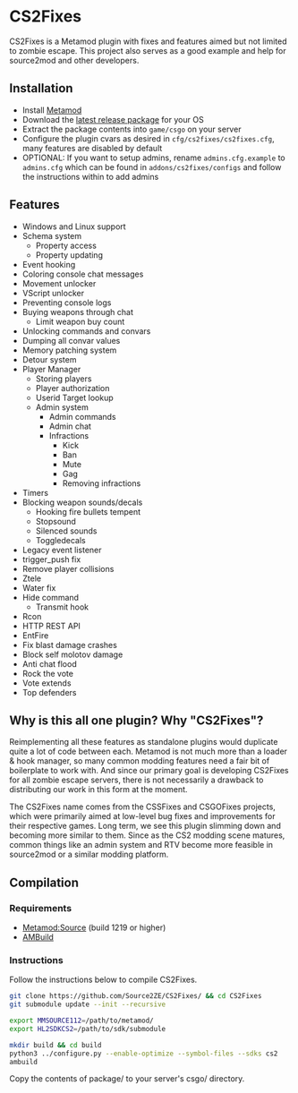 # CS2Fixes

CS2Fixes is a Metamod plugin with fixes and features aimed but not limited to zombie escape. This project also serves as a good example and help for source2mod and other developers.

## Installation

- Install [Metamod](https://www.sourcemm.net/downloads.php?branch=dev)
- Download the [latest release package](https://github.com/Source2ZE/CS2Fixes/releases/latest) for your OS
- Extract the package contents into `game/csgo` on your server
- Configure the plugin cvars as desired in `cfg/cs2fixes/cs2fixes.cfg`, many features are disabled by default
- OPTIONAL: If you want to setup admins, rename `admins.cfg.example` to `admins.cfg` which can be found in `addons/cs2fixes/configs` and follow the instructions within to add admins

## Features
- Windows and Linux support
- Schema system
  - Property access
  - Property updating
- Event hooking
- Coloring console chat messages
- Movement unlocker
- VScript unlocker
- Preventing console logs
- Buying weapons through chat
  - Limit weapon buy count
- Unlocking commands and convars
- Dumping all convar values
- Memory patching system
- Detour system
- Player Manager
  - Storing players
  - Player authorization
  - Userid Target lookup
  - Admin system
    - Admin commands
    - Admin chat
    - Infractions
      - Kick
      - Ban
      - Mute
      - Gag
      - Removing infractions
- Timers
- Blocking weapon sounds/decals
  - Hooking fire bullets tempent
  - Stopsound
  - Silenced sounds
  - Toggledecals
- Legacy event listener
- trigger_push fix
- Remove player collisions
- Ztele
- Water fix
- Hide command
  - Transmit hook
- Rcon
- HTTP REST API
- EntFire
- Fix blast damage crashes
- Block self molotov damage
- Anti chat flood
- Rock the vote
- Vote extends
- Top defenders

## Why is this all one plugin? Why "CS2Fixes"?

Reimplementing all these features as standalone plugins would duplicate quite a lot of code between each. Metamod is not much more than a loader & hook manager, so many common modding features need a fair bit of boilerplate to work with. And since our primary goal is developing CS2Fixes for all zombie escape servers, there is not necessarily a drawback to distributing our work in this form at the moment.

The CS2Fixes name comes from the CSSFixes and CSGOFixes projects, which were primarily aimed at low-level bug fixes and improvements for their respective games. Long term, we see this plugin slimming down and becoming more similar to them. Since as the CS2 modding scene matures, common things like an admin system and RTV become more feasible in source2mod or a similar modding platform.

## Compilation

### Requirements

- [Metamod:Source](https://www.sourcemm.net/downloads.php/?branch=master) (build 1219 or higher)
- [AMBuild](https://wiki.alliedmods.net/Ambuild)

### Instructions

Follow the instructions below to compile CS2Fixes.

```bash
git clone https://github.com/Source2ZE/CS2Fixes/ && cd CS2Fixes
git submodule update --init --recursive

export MMSOURCE112=/path/to/metamod/
export HL2SDKCS2=/path/to/sdk/submodule

mkdir build && cd build
python3 ../configure.py --enable-optimize --symbol-files --sdks cs2
ambuild
```

Copy the contents of package/ to your server's csgo/ directory.
